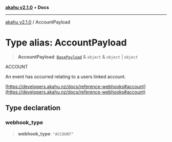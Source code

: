 [**akahu v2.1.0**](../README.md) • **Docs**

***

[akahu v2.1.0](../README.md) / AccountPayload

# Type alias: AccountPayload

> **AccountPayload**: [`BasePayload`](BasePayload.md) & `object` & `object` \| `object`

ACCOUNT

An event has occurred relating to a users linked account.

[https://developers.akahu.nz/docs/reference-webhooks#account](https://developers.akahu.nz/docs/reference-webhooks#account)

## Type declaration

### webhook\_type

> **webhook\_type**: `"ACCOUNT"`
